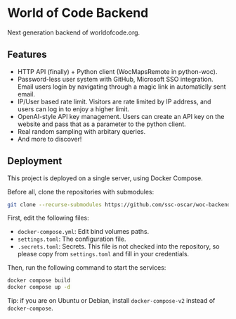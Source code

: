 # World of Code Backend

Next generation backend of worldofcode.org.

## Features

- HTTP API (finally) + Python client (WocMapsRemote in python-woc).
- Password-less user system with GitHub, Microsoft SSO integration. Email users login by navigating through a magic link in automaticlly sent email.
- IP/User based rate limit. Visitors are rate limited by IP address, and users can log in to enjoy a higher limit.
- OpenAI-style API key management. Users can create an API key on the website and pass that as a parameter to the python client.
- Real random sampling with arbitary queries.
- And more to discover!

## Deployment

This project is deployed on a single server, using Docker Compose.

Before all, clone the repositories with submodules:

```bash
git clone --recurse-submodules https://github.com/ssc-oscar/woc-backend.git
```

First, edit the following files:

- `docker-compose.yml`: Edit bind volumes paths.
- `settings.toml`: The configuration file.
- `.secrets.toml`: Secrets. This file is not checked into the repository, so please copy from `settings.toml` and fill in your credentials.

Then, run the following command to start the services:

```bash
docker compose build
docker compose up -d
```

Tip: if you are on Ubuntu or Debian, install `docker-compose-v2` instead of `docker-compose`.
